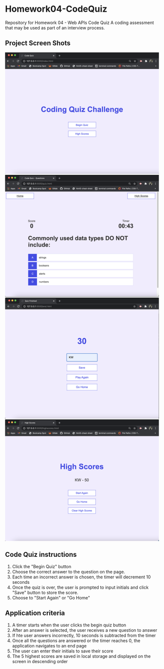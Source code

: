 # Homework04-CodeQuiz
Repository for Homework 04 - Web APIs Code Quiz
A coding assessment that may be used as part of an interview process.

## Project Screen Shots
![index page](screenshots/HW4index.png)
![quiz page](screenshots/HW4quiz.png)
![end page](screenshots/HW4end.png)
![highscores page](screenshots/HW4highscores.png)

## Code Quiz instructions
1. Click the "Begin Quiz" button
2. Choose the correct answer to the question on the page.
3. Each time an incorrect answer is chosen, the timer will decrement 10 seconds
4. Once the quiz is over, the user is prompted to input initials and click "Save" button to store the score.
5. Choose to "Start Again" or "Go Home"

## Application criteria
1. A timer starts when the user clicks the begin quiz button
2. After an answer is selected, the user receives a new question to answer
3. If hte user answers incorrectly, 10 seconds is subtracted from the timer
4. Once all the questions are answered or the timer reaches 0, the application navigates to an end page
5. The user can enter their initials to save their score
6. The 5 highest scores are saved in local storage and displayed on the screen in descending order


